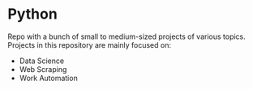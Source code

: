 # Python
Repo with a bunch of small to medium-sized projects of various topics.
Projects in this repository are mainly focused on:
- Data Science
- Web Scraping
- Work Automation
